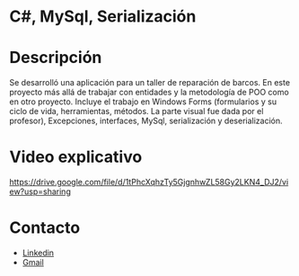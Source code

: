 # C#, MySql, Serialización
# Descripción
 Se desarrolló una aplicación para un taller de reparación de barcos. En este proyecto más allá de trabajar con entidades y la metodología de POO como en otro proyecto. Incluye el trabajo en Windows Forms (formularios y su ciclo de vida, herramientas, métodos. La parte visual fue dada por el profesor), Excepciones, interfaces, MySql, serialización y deserialización.
 
# Video explicativo
https://drive.google.com/file/d/1tPhcXqhzTy5GjgnhwZL58Gy2LKN4_DJ2/view?usp=sharing

# Contacto
* [Linkedin](https://www.linkedin.com/in/santiago-perez-villa/)
* [Gmail](https://mail.google.com/mail/u/0/#inbox?compose=CllgCJfsdLDMXNwppWhSwFRZsjxsKhqPcfQCVFrgRgkWqPVxDWtmSrncgSzlpdzwZxKfFzCznNB)
